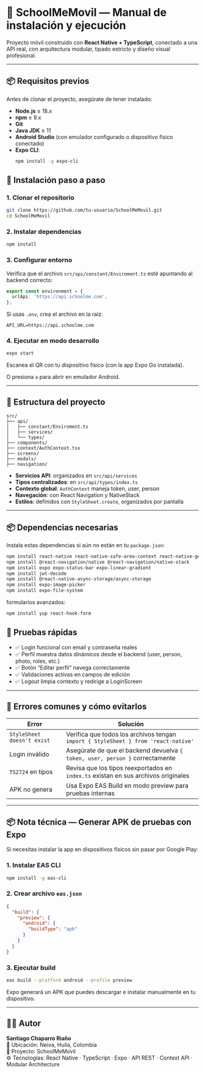 # 📱 SchoolMeMovil — Manual de instalación y ejecución

Proyecto móvil construido con **React Native + TypeScript**, conectado a una API real, con arquitectura modular, tipado estricto y diseño visual profesional.

---

## 📦 Requisitos previos

Antes de clonar el proyecto, asegúrate de tener instalado:

- **Node.js** ≥ 18.x  
- **npm** ≥ 9.x  
- **Git**
- **Java JDK** ≥ 11  
- **Android Studio** (con emulador configurado o dispositivo físico conectado)
- **Expo CLI**:
  ```bash
  npm install -g expo-cli
  ```

## 🚀 Instalación paso a paso

### 1. Clonar el repositorio
```bash
git clone https://github.com/tu-usuario/SchoolMeMovil.git
cd SchoolMeMovil
```

### 2. Instalar dependencias
```bash
npm install
```

### 3. Configurar entorno
Verifica que el archivo `src/api/constant/Enviroment.ts` esté apuntando al backend correcto:

```ts
export const environment = {
  urlApi: 'https://api.schoolme.com',
};
```

Si usas `.env`, crea el archivo en la raíz:

```env
API_URL=https://api.schoolme.com
```

### 4. Ejecutar en modo desarrollo
```bash
expo start
```
Escanea el QR con tu dispositivo físico (con la app Expo Go instalada).  

O presiona `a` para abrir en emulador Android.

---

## 📁 Estructura del proyecto
```
src/
├── api/
│   ├── constant/Enviroment.ts
│   ├── services/
│   └── types/
├── components/
├── context/AuthContext.tsx
├── screens/
├── modals/
├── navigation/
```

- **Servicios API**: organizados en `src/api/services`  
- **Tipos centralizados**: en `src/api/types/index.ts`  
- **Contexto global**: `AuthContext` maneja token, user, person  
- **Navegación**: con React Navigation y NativeStack  
- **Estilos**: definidos con `StyleSheet.create`, organizados por pantalla  

---

## 📦 Dependencias necesarias
Instala estas dependencias si aún no están en tu `package.json`:

```bash
npm install react-native react-native-safe-area-context react-native-gesture-handler react-native-reanimated react-native-screens react-native-vector-icons
npm install @react-navigation/native @react-navigation/native-stack
npm install expo expo-status-bar expo-linear-gradient
npm install jwt-decode
npm install @react-native-async-storage/async-storage
npm install expo-image-picker
npm install expo-file-system
```

formularios avanzados:
```bash
npm install yup react-hook-form
```


## 🧪 Pruebas rápidas
- ✅ Login funcional con email y contraseña reales  
- ✅ Perfil muestra datos dinámicos desde el backend (user, person, photo, roles, etc.)  
- ✅ Botón “Editar perfil” navega correctamente  
- ✅ Validaciones activas en campos de edición  
- ✅ Logout limpia contexto y redirige a LoginScreen  

---

## 🧯 Errores comunes y cómo evitarlos

| Error | Solución |
|-------|----------|
| `StyleSheet doesn't exist` | Verifica que todos los archivos tengan `import { StyleSheet } from 'react-native'` |
| Login inválido | Asegúrate de que el backend devuelva `{ token, user, person }` correctamente |
| `TS2724` en tipos | Revisa que los tipos reexportados en `index.ts` existan en sus archivos originales |
| APK no genera | Usa Expo EAS Build en modo preview para pruebas internas |

---

## 📦 Nota técnica — Generar APK de pruebas con Expo
Si necesitas instalar la app en dispositivos físicos sin pasar por Google Play:

### 1. Instalar EAS CLI
```bash
npm install -g eas-cli
```

### 2. Crear archivo `eas.json`
```json
{
  "build": {
    "preview": {
      "android": {
        "buildType": "apk"
      }
    }
  }
}
```

### 3. Ejecutar build
```bash
eas build --platform android --profile preview
```

Expo generará un APK que puedes descargar e instalar manualmente en tu dispositivo.

---

## 👨‍💻 Autor
**Santiago Chaparro Riaño**  
📍 Ubicación: Neiva, Huila, Colombia  
📌 Proyecto: SchoolMeMovil  
⚙️ Tecnologías: React Native · TypeScript · Expo · API REST · Context API · Modular Architecture  

